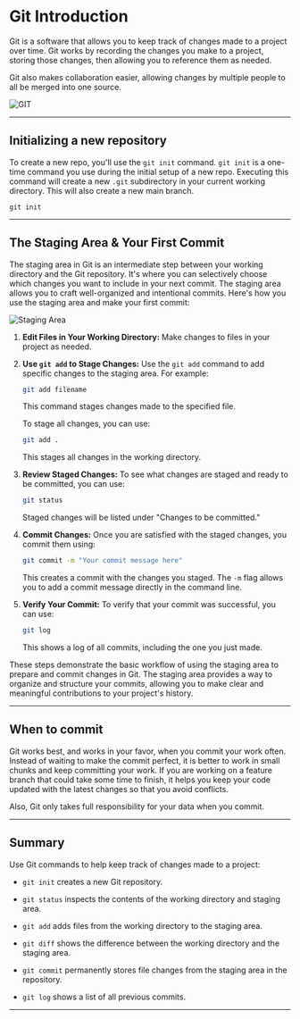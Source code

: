 # Git Introduction

Git is a software that allows you to keep track of changes made to a project over time. Git works by recording the changes you make to a project, storing those changes, then allowing you to reference them as needed. 

Git also makes collaboration easier, allowing changes by multiple people to all be merged into one source. 

![GIT](https://www.nobledesktop.com/image/blog/git-branches-merge.png)

***

## Initializing a new repository

To create a new repo, you'll use the `git init` command. `git init` is a one-time command you use during the initial setup of a new repo. Executing this command will create a new `.git` subdirectory in your current working directory. This will also create a new main branch. 

```git
git init
```

***

## The Staging Area & Your First Commit

The staging area in Git is an intermediate step between your working directory and the Git repository. It's where you can selectively choose which changes you want to include in your next commit. The staging area allows you to craft well-organized and intentional commits. Here's how you use the staging area and make your first commit:

![Staging Area](https://encrypted-tbn0.gstatic.com/images?q=tbn:ANd9GcSqPFuQp6V1-2oFCKStF5jLScNyLLBBo_tIiw&usqp=CAU)

1. **Edit Files in Your Working Directory:**
   Make changes to files in your project as needed.

2. **Use `git add` to Stage Changes:**
   Use the `git add` command to add specific changes to the staging area. For example:
   ```bash
   git add filename
   ```
   This command stages changes made to the specified file.

   To stage all changes, you can use:
   ```bash
   git add .
   ```
   This stages all changes in the working directory.

3. **Review Staged Changes:**
   To see what changes are staged and ready to be committed, you can use:
   ```bash
   git status
   ```
   Staged changes will be listed under "Changes to be committed."

4. **Commit Changes:**
   Once you are satisfied with the staged changes, you commit them using:
   ```bash
   git commit -m "Your commit message here"
   ```
   This creates a commit with the changes you staged. The `-m` flag allows you to add a commit message directly in the command line.

5. **Verify Your Commit:**
   To verify that your commit was successful, you can use:
   ```bash
   git log
   ```
   This shows a log of all commits, including the one you just made.

These steps demonstrate the basic workflow of using the staging area to prepare and commit changes in Git. The staging area provides a way to organize and structure your commits, allowing you to make clear and meaningful contributions to your project's history.

***

## When to commit

Git works best, and works in your favor, when you commit your work often. Instead of waiting to make the commit perfect, it is better to work in small chunks and keep committing your work. If you are working on a feature branch that could take some time to finish, it helps you keep your code updated with the latest changes so that you avoid conflicts.

Also, Git only takes full responsibility for your data when you commit. 

***

## Summary

Use Git commands to help keep track of changes made to a project:
* `git init` creates a new Git repository.

* `git status` inspects the contents of the working directory and staging area.

* `git add` adds files from the working directory to the staging area.

* `git diff` shows the difference between the working directory and the staging area.

* `git commit` permanently stores file changes from the staging area in the repository.

* `git log` shows a list of all previous commits.

***
